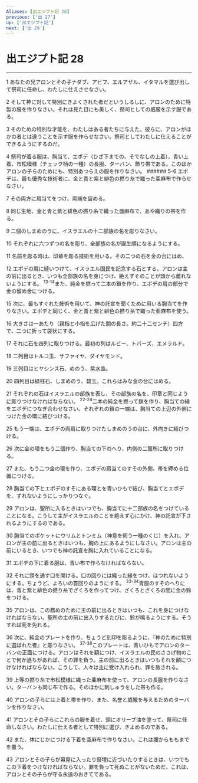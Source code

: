 ```yaml
---
Aliases: [出エジプト記 28]
previous: ['出 27']
up: ['出エジプト記']
next: ['出 29']
---
```

# 出エジプト記 28

***




1 
あなたの兄アロンとその子ナダブ、アビフ、エルアザル、イタマルを選び出して祭司に任命し、わたしに仕えさせなさい。 



2 
そして神に対して特別にきよくされた者だというしるしに、アロンのために特製の服を作りなさい。それは見た目にも美しく、祭司としての威厳を示す服である。 



3 
そのための特別な才能を、わたしはある者たちに与えた。彼らに、アロンがほかの者とは違うことを示す服を作らせなさい。祭司としてわたしに仕えることができるようにするのだ。 



4 
祭司が着る服は、胸当て、エポデ（ひざ下までの、そでなしの上着）、青い上着、市松模様（チェック柄の一種）の長服、ターバン、飾り帯である。このほかアロンの子らのためにも、特別あつらえの服を作りなさい。 ###### 5-6 エポデは、最も優秀な技術者に、金と青と紫と緋色の撚り糸で織った亜麻布で作らせなさい。 



7 
その両方に肩当てをつけ、両端を留める。 



8 
同じ生地、金と青と紫と緋色の撚り糸で織った亜麻布で、あや織りの帯を作る。 



9 
二個のしまめのうに、イスラエルの十二部族の名を彫りなさい。 



10 
それぞれに六つずつの名を彫り、全部族の名が誕生順になるようにする。 



11 
名前を彫る時は、印章を彫る技術を用いる。その二つの石を金の台にはめ、 



12 
エポデの肩に縫いつけて、イスラエル国民を記念する石とする。アロンは主の前に出るとき、いつも全部族の名を身につけ、絶えずそのことが頭から離れないようにする。 <sup class="versenum">13-14</sup>また、純金を撚って二本の鎖を作り、エポデの肩の部分で金の留め金につける。 



15 
次に、最もすぐれた技術を用いて、神の託宣を聞くために用いる胸当てを作りなさい。エポデと同じく、金と青と紫と緋色の撚り糸で織った亜麻布を使う。 



16 
大きさは一あたり（親指と小指を広げた間の長さ。約二十二センチ）四方で、二つに折って袋状にする。 



17 
それに石を四列に取りつける。最初の列はルビー、トパーズ、エメラルド。 



18 
二列目はトルコ玉、サファイヤ、ダイヤモンド。 



19 
三列目はヒヤシンス石、めのう、紫水晶。 



20 
四列目は緑柱石、しまめのう、碧玉。これらはみな金の台にはめる。 



21 
それぞれの石はイスラエルの部族を表し、その部族の名を、印章と同じように彫りつけなければならない。 <sup class="versenum">22-24</sup>二本の純金を撚って鎖を作り、胸当ての縁をエポデにつなぎ合わせなさい。それぞれの鎖の一端は、胸当ての上辺の外側につけた金の環に結びつける。 



25 
もう一端は、エポデの両肩に取りつけたしまめのうの台に、外向きに結びつける。 



26 
次に金の環をもう二個作り、胸当ての下のへり、内側の二箇所に取りつける。 



27 
また、もう二つ金の環を作り、エポデの肩当てのすその外側、帯を締める位置につける。 



28 
胸当ての下とエポデのすそにある環とを青いひもで結び、胸当てとエポデを、ずれないようにしっかりつなぐ。 



29 
アロンは、聖所に入るときはいつでも、胸当てに十二部族の名をつけていることになる。こうして主がイスラエルのことを絶えず心にかけ、神の託宣が下されるようにするのである。 



30 
胸当てのポケットにウリムとトンミム〔神意を伺う一種のくじ〕を入れ、アロンが主の前に出るときはいつも、胸の上にあるようにしなさい。アロンは主の前にいるとき、いつでも神の託宣を胸に入れていることになる。 



31 
エポデの下に着る服は、青い布で作らなければならない。 



32 
それに頭を通す口を開ける。口の回りには織った縁をつけ、ほつれないようにする。ちょうど、よろいの首回りのようにする。 <sup class="versenum">33-34</sup>青服のすそのへりには、青と紫と緋色の撚り糸でざくろを作ってつけ、ざくろとざくろの間に金の鈴をつける。 



35 
アロンは、この務めのために主の前に出るときはいつも、これを身につけなければならない。聖所の主の前に出入りするたびに、鈴が鳴るようにする。そうすれば死を免れる。 



36 
次に、純金のプレートを作り、ちょうど刻印を彫るように、『神のために特別に選ばれた者』と彫りなさい。 <sup class="versenum">37-38</sup>このプレートは、青いひもでアロンのターバンの正面につける。アロンはそれを額につけ、イスラエルの民のささげ物のことで何か過ちがあれば、その罪を負う。主の前に出るときはいつもそれを額につけなければならない。こうして、人々は主に受け入れられ、罪を赦される。 



39 
上等の撚り糸で市松模様に織った亜麻布を使って、アロンの長服を作りなさい。ターバンも同じ布で作る。そのほかに刺しゅうをした帯も作る。 



40 
アロンの子らには上着と帯を作り、また、名誉と威厳を与えるためのターバンを作りなさい。 



41 
アロンとその子らにこれらの服を着せ、頭にオリーブ油を塗って、祭司に任命しなさい。わたしに仕える者として特別に選び、きよめるのである。 



42 
また、体にじかにつける下着を亜麻布で作りなさい。これは腰からももまでを覆う。 



43 
アロンとその子らが幕屋に入ったり祭壇に近づいたりするときは、いつでもこの下着をつけなければならない。罪を負って死ぬことがないためだ。これは、アロンとその子らが守る永遠のおきてである。
